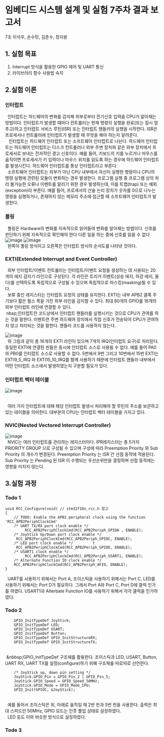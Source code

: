 # 임베디드 시스템 설계 및 실험 7주차 결과 보고서
7조 이석우, 손수민, 김춘수, 정지용
 
## 1. 실험 목표
1. Interrupt 방식을 활용한 GPIO 제어 및 UART 통신
2. 라이브러리 함수 사용법 숙지

## 2.실험 이론
### 인터럽트

&nbsp;&nbsp;인터럽트는 하드웨어의 변화를 감지해 외부로부터 전기신호 입력을 CPU가 알아채는 방법이다. 인터럽트가 발생할 때마다 컨트롤러는 현재 명령의 실행을 완료(또는 잠시 멈추고)하고 인터럽트 서비스 루틴(ISR) 또는 인터럽트 핸들러의 실행을 시작한다. ISR은 프로세서나 컨트롤러에 인터럽트가 발생할 때 무엇을 해야 하는지 알려준다.
</br>&nbsp;&nbsp; 인터럽트는 하드웨어 인터럽트 또는 소프트웨어 인터럽트로 나뉜다. 하드웨어 인터럽트는 하드웨어 인터럽트는 디스크 컨트롤러나 외부 주변 장치와 같은 외부 장치에서 프로세서로 보내는 전자적인 경고 신호이다. 예를 들어, 키보드의 키를 누르거나 마우스를 움직이면 프로세서가 키 입력이나 마우스 위치를 읽도록 하는 경우에 하드웨어 인터럽트를 발생시킨다. 하드웨어 인터럽트를 통상 인터럽트라고 부른다.
</br>&nbsp;&nbsp;소프트웨어 인터럽트는 외부가 아닌 CPU 내부에서 자신이 실행한 명령이나 CPU의 명령 실행에 관련된 모듈이 변화하는 경우 발생한다. 프로그램 실행 중 프로그램 상의 처리 불가능한 오류나 이벤트를 알리기 위한 경우 발생하는데, 이를 트랩(trap) 또는 예외(exception)라 부른다. 예를 들어, 프로세서의 산술 논리 장치가 숫자를 0으로 나누는 명령을 실행하거나, 존재하지 않는 메모리 주소에 접근할 때 소프트웨어 인터럽트가 발생한다.


### 폴링

&nbsp;&nbsp;폴링은 Hardware의 변화를 지속적으로 읽어들여 변화를 알아채는 방법이다. 신호를 판단하기 위해 지속적으로 확인해야 한다 다른 일을 하는 중에 신호를 읽을 수 없다
</br>
![image](https://user-images.githubusercontent.com/62247273/138541484-a9d735b1-5da2-49cc-9eda-499b48413f31.png)
![image](https://user-images.githubusercontent.com/62247273/138541488-7918b1c1-1e6d-4e5a-aa65-14b9ce2f0f71.png)
</br>&nbsp;&nbsp;왼쪽이 폴링 방식이고 오른쪽은 인터럽트 방식의 순서도를 나타낸 것이다.


### EXTI(Extended Interrupt and Event Controller)
 
&nbsp;&nbsp;외부 인터럽트/이벤트 컨트롤러는 인터럽트/이벤트 요청을 생성하는 데 사용되는 20개의 에지 감지기 라인으로 구성된다. 각 라인은 트리거 이벤트(상승 에지, 하강 에지, 둘 다)를 선택하도록 독립적으로 구성될 수 있으며 독립적으로 마스킹(masking)될 수 있다. 
</br>&nbsp;&nbsp;보류 중인 레지스터는 인터럽트 요청의 상태를 유지한다. EXTI는 내부 APB2 클록 주기보다 짧은 펄스 폭을 가진 외부 라인을 감지할 수 있다. 최대 80개의 GPIO를 16개의 외부 인터럽트 라인에 연결할 수 있다.
</br>&nbsp;nbsp;인터럽트란 코드상에서 인터럽트 핸들러를 실행시키는 것으로 CPU가 관여를 하는 것을 말한다. 이벤트란 주변 하드웨어 장치에서 직접 신호가 전송되어 CPU가 관여하지 않고 처리되는 것을 말한다. 핸들러 코드를 사용하지 않는다.


![image](https://user-images.githubusercontent.com/62247273/138541884-a2ce3cd6-c057-4446-bb3a-e40b80419773.png)
</br>
&nbsp;&nbsp;위 그림과 같이 총 16개의 EXTI 라인이 있으며 7개의 IRQ(인터럽트 요구)로 처리된다. 동일한 EXTI에 연결된 핀들은 동시에 인터럽트 소스로 사용될 수 없다. 예를 들어 PA0와 PB0를 인터럽트 소스로 사용할 수 없다. 5번에서 9번 그리고 10번에서 15번 EXTI는 EXTI9_5_IRQ 와 EXTI15_10_IRQ를 함께 사용하기 때문에 인터럽트 핸들러 내부에서 어떤 인터럽트 소스에서 발생하였는지 구분할 필요가 있다. 

### 인터럽트 벡터 테이블

![image](https://user-images.githubusercontent.com/62247273/138541810-65c59f8d-9b6a-4e6f-8e54-f58094041396.png)

</br>&nbsp;&nbsp;여러 가지 인터럽트에 대해 해당 인터럽트 발생시 처리해야 할 루틴의 주소를 보관하고 있는 테이블을 의미한다. 대부분의 CPU는 인터럽트 벡터 테이블을 가지고 있다.

### NVIC(Nested Vectored Interrupt Controller)

![image](https://user-images.githubusercontent.com/62247273/138541833-11a2323b-5fdd-42f4-b413-cdf057f51934.png)
</br>&nbsp;&nbsp;NVIC는 여러 인터럽트를 관리하는 레지스터이다. IPR레지스터는 총 5가지 PRIORITY GROUP 으로 구성될 수 있으며 구성에 따라 Preemption Priority 와 Sub Priority 의 개수가 변경된다. Preemption Priority 는 ISR 간 선점 동작에 적용된다. Sub Priority 는 Pending 된 ISR 이 수행되는 우선순위만을 결정하며 선점 동작에는 영향을 미치지 않는다. 

## 3.실험 과정
### Todo 1

```
void RCC_Configure(void) // stm32f10x_rcc.h 참고
{
	// TODO: Enable the APB2 peripheral clock using the function 'RCC_APB2PeriphClockCmd'	
	/* UART TX/RX port clock enable */
         RCC_APB2PeriphClockCmd(RCC_APB2Periph_GPIOA , ENABLE);
	/* JoyStick Up/Down port clock enable */
	 RCC_APB2PeriphClockCmd(RCC_APB2Periph_GPIOC, ENABLE);
	/* LED port clock enable */         t
	 RCC_APB2PeriphClockCmd(RCC_APB2Periph_GPIOD, ENABLE);
	/* USART1 clock enable */
         RCC_APB2PeriphClockCmd(RCC_APB2Periph_USART1, ENABLE);
	/* Alternate Function IO clock enable */
	RCC_APB2PeriphClockCmd(RCC_APB2Periph_AFIO, ENABLE);
}
```

&nbsp;&nbsp;UART를 사용하기 위해서는 Port A, 조이스틱을 사용하기 위해서는 Port C, LED를 사용하기 위해서는 Port D가 필요하다. 그래서 Port A와 Port C, Port D에 클럭 인가를 하였다. USART1과 Alterbate Function IO를 사용하기 위해서 각각 클럭을 인가하였다.

### Todo 2

```
    GPIO_InitTypeDef JoyStick;
    GPIO_InitTypeDef LED;
    GPIO_InitTypeDef USART;
    GPIO_InitTypeDef Button;
    GPIO_InitTypeDef GPIO_InitStructureRX;
    GPIO_InitTypeDef GPIO_InitStructureTX;
```

</br>&nbsp;&nbbsp;GPIO_InitTypeDef 구조체를 활용한다. 조이스틱과 LED, USART, Button, UART RX, UART TX를 설정(configure)하기 위해 구조체를 따로따로 선언한다.
</br>
```
    /* JoyStick up, down pin setting */
    JoyStick.GPIO_Pin = GPIO_Pin_2 | GPIO_Pin_5;
    JoyStick.GPIO_Speed = GPIO_Speed_50MHz;
    JoyStick.GPIO_Mode = GPIO_Mode_IPU;
    GPIO_Init(GPIOC, &JoyStick);
```
</br>&nbsp;&nbsp;예를 들어서 조이스틱은 위, 아래로 움직일 때 2번 핀과 5번 핀을 사용한다. 출력은 최대 스피드인 50MHz, GPIO 모드는 인풋 풀업 상태로 설정하였다.
</br>&nbsp;&nbsp;LED 등도 이와 비슷한 방식으로 설정하였다.

### Tode 3
